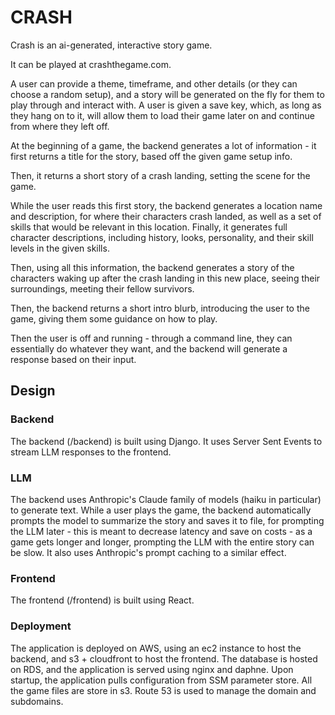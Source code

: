 # CRASH
Crash is an ai-generated, interactive story game.

It can be played at crashthegame.com.

A user can provide a theme, timeframe, and other details (or they can choose a random setup), and a story will be generated on the fly for them to play through and interact with.
A user is given a save key, which, as long as they hang on to it, will allow them to load their game later on and continue from where they left off.

At the beginning of a game, the backend generates a lot of information - it first returns a title for the story, based off the given game setup info.

Then, it returns a short story of a crash landing, setting the scene for the game.

While the user reads this first story, the backend generates a location name and description, for where their characters crash landed, as well as a set of skills that would be relevant in this location. Finally, it generates full character descriptions, including history, looks, personality, and their skill levels in the given skills.

Then, using all this information, the backend generates a story of the characters waking up after the crash landing in this new place, seeing their surroundings, meeting their fellow survivors.

Then, the backend returns a short intro blurb, introducing the user to the game, giving them some guidance on how to play.

Then the user is off and running - through a command line, they can essentially do whatever they want, and the backend will generate a response based on their input. 


## Design
### Backend
The backend (/backend) is built using Django.
It uses Server Sent Events to stream LLM responses to the frontend.

### LLM
The backend uses Anthropic's Claude family of models (haiku in particular) to generate text.
While a user plays the game, the backend automatically prompts the model to summarize the story and saves it to file, for prompting the LLM later - this is meant to decrease latency and save on costs - as a game gets longer and longer, prompting the LLM with the entire story can be slow.
It also uses Anthropic's prompt caching to a similar effect.

### Frontend
The frontend (/frontend) is built using React.

### Deployment
The application is deployed on AWS, using an ec2 instance to host the backend, and s3 + cloudfront to host the frontend.
The database is hosted on RDS, and the application is served using nginx and daphne.
Upon startup, the application pulls configuration from SSM parameter store.
All the game files are store in s3.
Route 53 is used to manage the domain and subdomains.